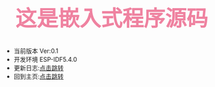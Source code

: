 <h1 style="text-align:center;color:#ef82a0;font-size:50px">这是嵌入式程序源码</h1>

- 当前版本  Ver:0.1
- 开发环境 ESP-IDF5.4.0
- 更新日志:[点击跳转](Update_log.md)
- 回到主页:[点击跳转](../Readme.md)